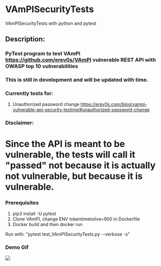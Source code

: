 # VAmPISecurityTests
VAmPISecurityTests with python and pytest

## Description:
### PyTest program to test VAmPI https://github.com/erev0s/VAmPI vulnerable REST API with OWASP top 10 vulnerabilities
### This is still in development and will be updated with time.
### Currently tests for:
1. Unauthorized password change https://erev0s.com/blog/vampi-vulnerable-api-security-testing/#unauthorized-password-change
### Disclaimer:
# Since the API is meant to be vulnerable, the tests will call it "passed" not because it is actually not vulnerable, but because it is vulnerable.
### Prerequisites
1. pip3 install -U pytest
2. Clone VAmPI, change ENV tokentimetolive=900 in Dockerfile
3. Docker build and then docker run

Run with: "pytest test_VAmPISecurityTests.py --verbose -s"

### Demo Gif
![](demo.gif)